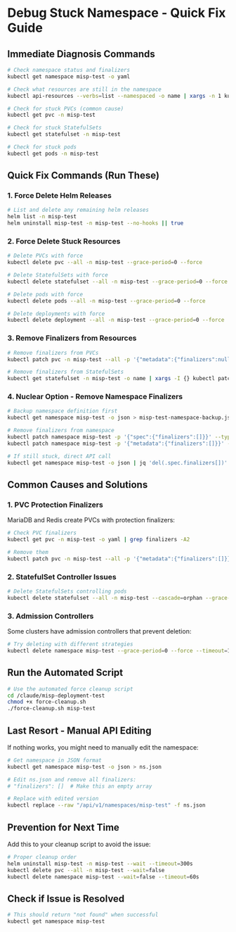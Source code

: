 # Debug Stuck Namespace - Quick Fix Guide

## Immediate Diagnosis Commands

```bash
# Check namespace status and finalizers
kubectl get namespace misp-test -o yaml

# Check what resources are still in the namespace
kubectl api-resources --verbs=list --namespaced -o name | xargs -n 1 kubectl get --show-kind --ignore-not-found -n misp-test

# Check for stuck PVCs (common cause)
kubectl get pvc -n misp-test

# Check for stuck StatefulSets
kubectl get statefulset -n misp-test

# Check for stuck pods
kubectl get pods -n misp-test
```

## Quick Fix Commands (Run These)

### 1. Force Delete Helm Releases
```bash
# List and delete any remaining helm releases
helm list -n misp-test
helm uninstall misp-test -n misp-test --no-hooks || true
```

### 2. Force Delete Stuck Resources
```bash
# Delete PVCs with force
kubectl delete pvc --all -n misp-test --grace-period=0 --force

# Delete StatefulSets with force  
kubectl delete statefulset --all -n misp-test --grace-period=0 --force

# Delete pods with force
kubectl delete pods --all -n misp-test --grace-period=0 --force

# Delete deployments with force
kubectl delete deployment --all -n misp-test --grace-period=0 --force
```

### 3. Remove Finalizers from Resources
```bash
# Remove finalizers from PVCs
kubectl patch pvc -n misp-test --all -p '{"metadata":{"finalizers":null}}' --type=merge

# Remove finalizers from StatefulSets
kubectl get statefulset -n misp-test -o name | xargs -I {} kubectl patch {} -n misp-test -p '{"metadata":{"finalizers":null}}' --type=merge
```

### 4. Nuclear Option - Remove Namespace Finalizers
```bash
# Backup namespace definition first
kubectl get namespace misp-test -o json > misp-test-namespace-backup.json

# Remove finalizers from namespace
kubectl patch namespace misp-test -p '{"spec":{"finalizers":[]}}' --type=merge
kubectl patch namespace misp-test -p '{"metadata":{"finalizers":[]}}' --type=merge

# If still stuck, direct API call
kubectl get namespace misp-test -o json | jq 'del(.spec.finalizers[])' | kubectl replace --raw "/api/v1/namespaces/misp-test/finalize" -f -
```

## Common Causes and Solutions

### 1. **PVC Protection Finalizers**
MariaDB and Redis create PVCs with protection finalizers:
```bash
# Check PVC finalizers
kubectl get pvc -n misp-test -o yaml | grep finalizers -A2

# Remove them
kubectl patch pvc -n misp-test --all -p '{"metadata":{"finalizers":[]}}' --type=merge
```

### 2. **StatefulSet Controller Issues**
```bash
# Delete StatefulSets controlling pods
kubectl delete statefulset --all -n misp-test --cascade=orphan --grace-period=0
```

### 3. **Admission Controllers**
Some clusters have admission controllers that prevent deletion:
```bash
# Try deleting with different strategies
kubectl delete namespace misp-test --grace-period=0 --force --timeout=10s
```

## Run the Automated Script
```bash
# Use the automated force cleanup script
cd /claude/misp-deployment-test
chmod +x force-cleanup.sh
./force-cleanup.sh misp-test
```

## Last Resort - Manual API Editing

If nothing works, you might need to manually edit the namespace:

```bash
# Get namespace in JSON format
kubectl get namespace misp-test -o json > ns.json

# Edit ns.json and remove all finalizers:
# "finalizers": []  # Make this an empty array

# Replace with edited version
kubectl replace --raw "/api/v1/namespaces/misp-test" -f ns.json
```

## Prevention for Next Time

Add this to your cleanup script to avoid the issue:

```bash
# Proper cleanup order
helm uninstall misp-test -n misp-test --wait --timeout=300s
kubectl delete pvc --all -n misp-test --wait=false
kubectl delete namespace misp-test --wait=false --timeout=60s
```

## Check if Issue is Resolved
```bash
# This should return "not found" when successful
kubectl get namespace misp-test
```